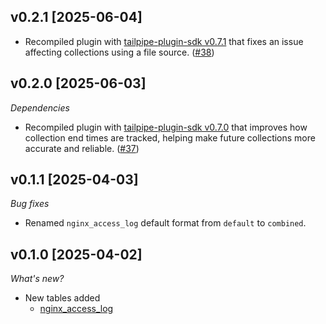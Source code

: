 ## v0.2.1 [2025-06-04]

- Recompiled plugin with [tailpipe-plugin-sdk v0.7.1](https://github.com/turbot/tailpipe-plugin-sdk/blob/develop/CHANGELOG.md#v071-2025-06-04) that fixes an issue affecting collections using a file source. ([#38](https://github.com/turbot/tailpipe-plugin-nginx/pull/38))

## v0.2.0 [2025-06-03]

_Dependencies_

- Recompiled plugin with [tailpipe-plugin-sdk v0.7.0](https://github.com/turbot/tailpipe-plugin-sdk/blob/develop/CHANGELOG.md#v070-2025-06-03) that improves how collection end times are tracked, helping make future collections more accurate and reliable. ([#37](https://github.com/turbot/tailpipe-plugin-nginx/pull/37))

## v0.1.1 [2025-04-03]

_Bug fixes_

- Renamed `nginx_access_log` default format from `default` to `combined`.

## v0.1.0 [2025-04-02]

_What's new?_

- New tables added
  - [nginx_access_log](https://hub.tailpipe.io/plugins/turbot/nginx/tables/nginx_access_log)
